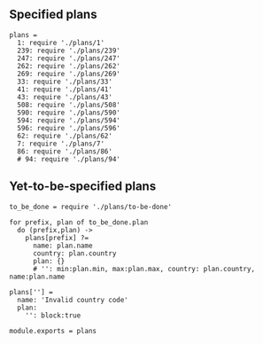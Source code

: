Specified plans
---------------

    plans =
      1: require './plans/1'
      239: require './plans/239'
      247: require './plans/247'
      262: require './plans/262'
      269: require './plans/269'
      33: require './plans/33'
      41: require './plans/41'
      43: require './plans/43'
      508: require './plans/508'
      590: require './plans/590'
      594: require './plans/594'
      596: require './plans/596'
      62: require './plans/62'
      7: require './plans/7'
      86: require './plans/86'
      # 94: require './plans/94'

Yet-to-be-specified plans
-------------------------

    to_be_done = require './plans/to-be-done'

    for prefix, plan of to_be_done.plan
      do (prefix,plan) ->
        plans[prefix] ?=
          name: plan.name
          country: plan.country
          plan: {}
          # '': min:plan.min, max:plan.max, country: plan.country, name:plan.name

    plans[''] =
      name: 'Invalid country code'
      plan:
        '': block:true

    module.exports = plans
